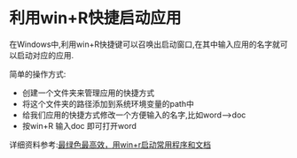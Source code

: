 利用win+R快捷启动应用
===
在Windows中,利用win+R快捷键可以召唤出启动窗口,在其中输入应用的名字就可以启动对应的应用.

简单的操作方式:

*    创建一个文件夹来管理应用的快捷方式
*    将这个文件夹的路径添加到系统环境变量的path中
*    给我们应用的快捷方式修改一个方便输入的名字,比如word-->doc
*    按win+R 输入doc  即可打开word

详细资料参考:[最绿色最高效，用win+r启动常用程序和文档](http://xbeta.info/win-run.htm)
